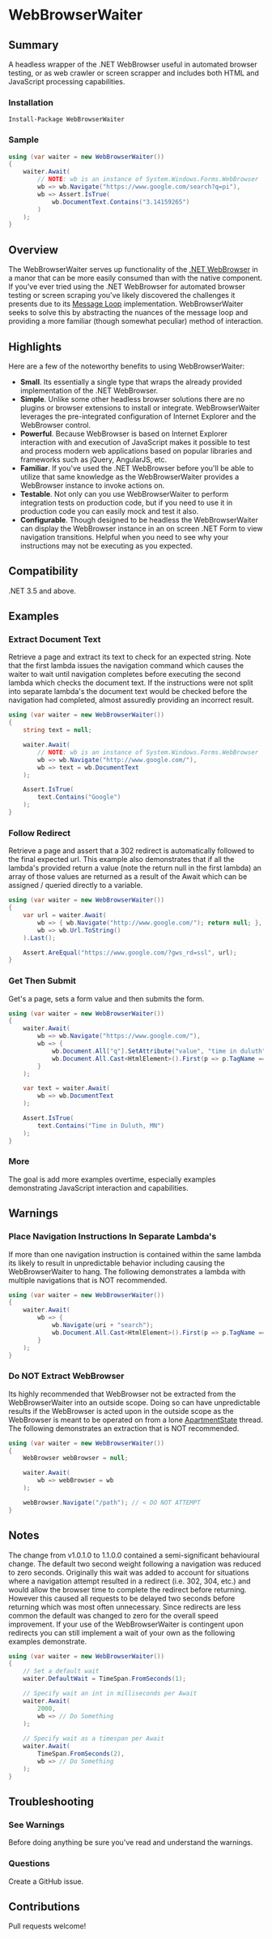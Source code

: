 WebBrowserWaiter
================

Summary
-------
A headless wrapper of the .NET WebBrowser useful in automated browser testing, or as web crawler or screen scrapper and includes both HTML and JavaScript processing capabilities.

### Installation
```
Install-Package WebBrowserWaiter
```

### Sample
```csharp
using (var waiter = new WebBrowserWaiter())
{
    waiter.Await(
        // NOTE: wb is an instance of System.Windows.Forms.WebBrowser
        wb => wb.Navigate("https://www.google.com/search?q=pi"),
        wb => Assert.IsTrue(
            wb.DocumentText.Contains("3.14159265")
        )
    );
}
```

Overview
--------
The WebBrowserWaiter serves up functionality of the [.NET WebBrowser](http://msdn.microsoft.com/en-us/library/system.windows.forms.webbrowser(v=vs.110).aspx) in a manor that can be more easily consumed than with the native component. If you've ever tried using the .NET WebBrowser for automated browser testing or screen scraping you've likely discovered the challenges it presents due to its [Message Loop](http://en.wikipedia.org/wiki/Message_loop_in_Microsoft_Windows) implementation. WebBrowserWaiter seeks to solve this by abstracting the nuances of the message loop and providing a more familiar (though somewhat peculiar) method of interaction.

Highlights
----------
Here are a few of the noteworthy benefits to using WebBrowserWaiter:
* **Small**. Its essentially a single type that wraps the already provided implementation of the .NET WebBrowser.
* **Simple**. Unlike some other headless browser solutions there are no plugins or browser extensions to install or integrate. WebBrowserWaiter leverages the pre-integrated configuration of Internet Explorer and the WebBrowser control.
* **Powerful**. Because WebBrowser is based on Internet Explorer interaction with and execution of JavaScript makes it possible to test and process modern web applications based on popular libraries and frameworks such as jQuery, AngularJS, etc.
* **Familiar**. If you've used the .NET WebBrowser before you'll be able to utilize that same knowledge as the WebBrowserWaiter provides a WebBrowser instance to invoke actions on.
* **Testable**. Not only can you use WebBrowserWaiter to perform integration tests on production code, but if you need to use it in production code you can easily mock and test it also.
* **Configurable**. Though designed to be headless the WebBrowserWaiter can display the WebBrowser instance in an on screen .NET Form to view navigation transitions. Helpful when you need to see why your instructions may not be executing as you expected.

Compatibility
-------------
.NET 3.5 and above.

Examples
--------

### Extract Document Text
Retrieve a page and extract its text to check for an expected string. Note that the first lambda issues the navigation command which causes the waiter to wait until navigation completes before executing the second lambda which checks the document text. If the instructions were not split into separate lambda's the document text would be checked before the navigation had completed, almost assuredly providing an incorrect result.

```csharp
using (var waiter = new WebBrowserWaiter())
{
    string text = null;

    waiter.Await(
        // NOTE: wb is an instance of System.Windows.Forms.WebBrowser
        wb => wb.Navigate("http://www.google.com/"),
        wb => text = wb.DocumentText
    );

    Assert.IsTrue(
        text.Contains("Google")
    );
}
```

### Follow Redirect
Retrieve a page and assert that a 302 redirect is automatically followed to the final expected url. This example also demonstrates that if all the lambda's provided return a value (note the return null in the first lambda) an array of those values are returned as a result of the Await which can be assigned / queried directly to a variable.

```csharp
using (var waiter = new WebBrowserWaiter())
{
    var url = waiter.Await(
        wb => { wb.Navigate("http://www.google.com/"); return null; },
        wb => wb.Url.ToString()
    ).Last();

    Assert.AreEqual("https://www.google.com/?gws_rd=ssl", url);
}
```

### Get Then Submit
Get's a page, sets a form value and then submits the form.

```csharp
using (var waiter = new WebBrowserWaiter())
{
    waiter.Await(
        wb => wb.Navigate("https://www.google.com/"),
        wb => {
            wb.Document.All["q"].SetAttribute("value", "time in duluth");
            wb.Document.All.Cast<HtmlElement>().First(p => p.TagName == "FORM").InvokeMember("Submit");
        }
    );

    var text = waiter.Await(
        wb => wb.DocumentText
    );

    Assert.IsTrue(
        text.Contains("Time in Duluth, MN")
    );
}
```

### More
The goal is add more examples overtime, especially examples demonstrating JavaScript interaction and capabilities.

Warnings
--------
### Place Navigation Instructions In Separate Lambda's
If more than one navigation instruction is contained within the same lambda its likely to result in unpredictable behavior including causing the WebBrowserWaiter to hang. The following demonstrates a lambda with multiple navigations that is NOT recommended.

```csharp
using (var waiter = new WebBrowserWaiter())
{
    waiter.Await(
        wb => {
            wb.Navigate(uri + "search");
            wb.Document.All.Cast<HtmlElement>().First(p => p.TagName == "FORM").InvokeMember("Submit");
        }
    );
}
```

### Do NOT Extract WebBrowser
Its highly recommended that WebBrowser not be extracted from the WebBrowserWaiter into an outside scope. Doing so can have unpredictable results if the WebBrowser is acted upon in the outside scope as the WebBrowser is meant to be operated on from a lone [ApartmentState](http://msdn.microsoft.com/en-us/library/system.threading.thread.apartmentstate(v=vs.110).aspx) thread. The following demonstrates an extraction that is NOT recommended.

```csharp
using (var waiter = new WebBrowserWaiter())
{
    WebBrowser webBrowser = null;

    waiter.Await(
        wb => webBrowser = wb
    );

    webBrowser.Navigate("/path"); // < DO NOT ATTEMPT
}
```

Notes
-----
The change from v1.0.1.0 to 1.1.0.0 contained a semi-significant behavioural change. The default two second weight following a navigation was reduced to zero seconds. Originally this wait was added to account for situations where a navigation attempt resulted in a redirect (i.e. 302, 304, etc.) and would allow the browser time to complete the redirect before returning. However this caused all requests to be delayed two seconds before returning which was most often unnecessary. Since redirects are less common the default was changed to zero for the overall speed improvement. If your use of the WebBrowserWaiter is contingent upon redirects you can still implement a wait of your own as the following examples demonstrate.

```csharp
using (var waiter = new WebBrowserWaiter())
{
    // Set a default wait
	waiter.DefaultWait = TimeSpan.FromSeconds(1);

    // Specify wait an int in milliseconds per Await
    waiter.Await(
		2000,
        wb => // Do Something
    );
	
	// Specify wait as a timespan per Await
    waiter.Await(
		TimeSpan.FromSeconds(2),
        wb => // Do Something
    );
}
```

Troubleshooting
---------------

### See Warnings
Before doing anything be sure you've read and understand the warnings.

### Questions
Create a GitHub issue.

Contributions
-------------
Pull requests welcome!

